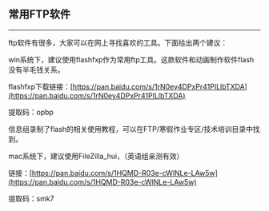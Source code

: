 ## 常用FTP软件

---

ftp软件有很多，大家可以在网上寻找喜欢的工具。下面给出两个建议：

win系统下，建议使用flashfxp作为常用ftp工具。这款软件和动画制作软件flash没有半毛钱关系。

flashfxp下载链接：[https://pan.baidu.com/s/1rN0ey4DPxPr41PILlbTXDA](https://pan.baidu.com/s/1rN0ey4DPxPr41PILlbTXDA)

提取码：opbp





信息组录制了flash的相关使用教程，可以在FTP/寒假作业专区/技术培训目录中找到。

mac系统下，建议使用FileZilla\_hui，（英语组亲测有效）

链接：[https://pan.baidu.com/s/1HQMD-R03e-cWlNLe-LAw5w](https://pan.baidu.com/s/1HQMD-R03e-cWlNLe-LAw5w)

提取码：smk7







